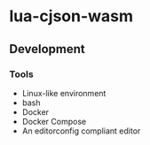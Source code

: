 # lua-cjson-wasm

## Development

### Tools

* Linux-like environment
* bash
* Docker
* Docker Compose
* An editorconfig compliant editor
